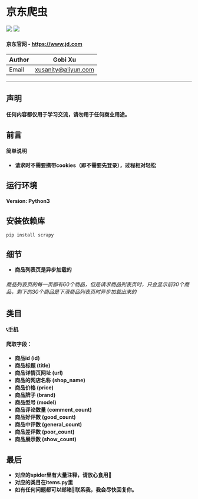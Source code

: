 # 京东爬虫
![](https://img.shields.io/badge/Python-3.5.3-green.svg) ![](https://img.shields.io/badge/Scrapy-1.5.1-green.svg)
#### 京东官网 - https://www.jd.com
|Author|Gobi Xu|
|---|---|
|Email|xusanity@aliyun.com|
****
## 声明
#### 任何内容都仅用于学习交流，请勿用于任何商业用途。
## 前言
#### 简单说明
- **请求时不需要携带cookies（即不需要先登录），过程相对轻松**
## 运行环境
#### Version: Python3
## 安装依赖库
```
pip install scrapy
```
## 细节
- **商品列表页是异步加载的**
###### 商品列表页的每一页都有60个商品，但是请求商品列表页时，只会显示前30个商品，剩下的30个商品是下滑商品列表页时异步加载出来的
## 类目
#### :telephone_receiver:[手机](https://search.jd.com/Search?keyword=%E6%89%8B%E6%9C%BA&enc=utf-8&wq=&pvid=e7b33af1d11d4f70b6d8bdfb8fc7be87)
#### 爬取字段：
- **商品id (id)**
- **商品标题 (title)**
- **商品详情页网址 (url)**
- **商品的网店名称 (shop_name)**
- **商品价格 (price)**
- **商品牌子 (brand)**
- **商品型号 (model)**
- **商品评论数量 (comment_count)**
- **商品好评数 (good_count)**
- **商品中评数 (general_count)**
- **商品差评数 (poor_count)**
- **商品展示数 (show_count)**
## 最后
- **对应的spider里有大量注释，请放心食用:meat_on_bone:**
- **对应的类目在items.py里**
- **如有任何问题都可以邮箱:email:联系我，我会尽快回复你。**
